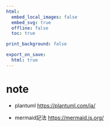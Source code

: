 ```yaml
---
html:
  embed_local_images: false
  embed_svg: true
  offline: false
  toc: true

print_background: false

export_on_save:
  html: true
---
```


# note

- plantuml
https://plantuml.com/ja/

- mermaid記法
https://mermaid.js.org/